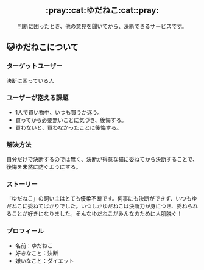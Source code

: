 <h2 align="center">:pray::cat:ゆだねこ:cat::pray:</h2>
<p align="center">判断に困ったとき、他の意見を聞いてから、決断できるサービスです。</p>

## :cat:ゆだねこについて
### ターゲットユーザー
決断に困っている人

### ユーザーが抱える課題
- 1人で買い物中、いつも買うか迷う。
- 買ってから必要無いことに気づき、後悔する。
- 買わないと、買わなかったことに後悔する。

### 解決方法
自分だけで決断するのでは無く、決断が得意な猫に委ねてから決断することで、後悔を未然に防ぐようにする。

### ストーリー
「ゆだねこ」の飼い主はとても優柔不断です。何事にも決断ができず、いつもゆだねこに委ねてばかりでした。いつしかゆだねこは決断力が身につき、委ねられることが好きになりました。そんなゆだねこがみんなのために人肌脱ぐ！

### プロフィール
- 名前：ゆだねこ
- 好きなこと：決断
- 嫌いなこと：ダイエット
